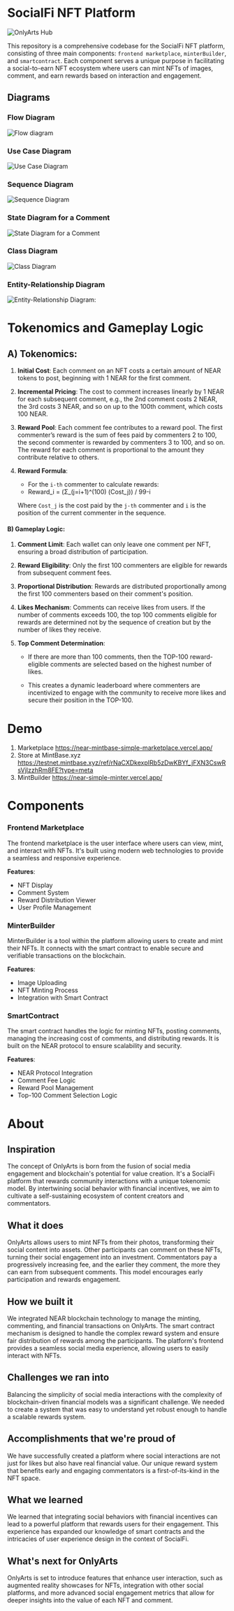 # SocialFi NFT Platform

![OnlyArts Hub](https://image-cache-service-z3w7d7dnea-ew.a.run.app/media?url=https://arweave.net/T7BUmTXw-jQV2h-NkaNeMsnCKMSgmuOUuJjudqiZNi8)

This repository is a comprehensive codebase for the SocialFi NFT platform, consisting of three main components: `frontend marketplace`, `minterBuilder`, and `smartcontract`. Each component serves a unique purpose in facilitating a social-to-earn NFT ecosystem where users can mint NFTs of images, comment, and earn rewards based on interaction and engagement.

## Diagrams

### Flow Diagram

![Flow diagram](https://planttext.com/api/plantuml/png/BKzB2i8m4Dtd5BDi5qBTDWf2LN2ZHTe3X6IAmIHJabJnzawZkvdtuxr3oYhcnJjH3j6E2IDu6tA2wtcGVs2cn80cxp5aAUm4LVTxOBU7RTFKa1yOeFfWgWL0UmawOk4rM-KAZRDH6U6ERnKDz4Ikm9roUd4hOuEnBsiMvI0MaHJe4a8Lg6Hsj72UiqzCnNd4Z96h8WotViCbMCyHasXFmG1D7CW2fREb87aVpUB0WdNi5m00)

### Use Case Diagram

![Use Case Diagram](https://planttext.com/api/plantuml/png/LP3B2eCm44NtynM3Ut-XL8Ikj8YlVT2f3JL9ISPAAVtt6bD1TtTo3vF3d1qBovCQOQGR8nkqShWpzj9Inz9e41qRYuqZYy9Xyv-JNadj7n80JmezZ8JLsp4f_03YvAWJZZ3AfMQyNkh8q_aIzcLX76Dgb2BDAr2a-pgJ3phKsQ5k9SrOc-U6k9LfwmDKKaVoHLZIB6mVaB8y60ejXaq-Q5Rm1MWmZaz1ESH5BeHi2_wla9QLIU0hE9Fk_Kb_)

### Sequence Diagram
![Sequence Diagram](https://planttext.com/api/plantuml/png/LP3B2i8m44Nt-OgX-qBTYeXG4GGVePeFYEaiWarIagd-lfFwQbUJEVVEdIIRH3hIu3hHSxN6zjeJg8GHT08reyN5SGTry1IreI8xBlNSqk1JnnPa2DseDtAkdtRNaNCLGa6vvWHOmj6oc1btpFZ4i8we2KVyTygG24nm3Zrzt8rallScOeOi9XBClXEgRtFCv6QVEPLtwCuCtLz_RthlFzWxycj_grPbESuqID7Y0-5wbkMYghwUDCdTsiIcs_0BJcA3liqV_G80)

### State Diagram for a Comment

![State Diagram for a Comment](https://planttext.com/api/plantuml/png/SoWkIImgAStDuOhMYbNGrRLJ2Cqho2ykIKtXWZ70eW4GffM2StvkRcfU2LI0Am2Xn2Sp6wmYA3KvDRCi5SpdWWY2f3tpGl8B30qCW2fSyqfIYu328Vu1ka0HBhWKI5rGQdbYKGhK912pMC4bixYaA3Ef56GXN1ga5kXcBeVKl1IG-m40)

### Class Diagram
![Class Diagram](https://planttext.com/api/plantuml/png/RP3B2i8m44Nt-OgXInyBjr944SI5YlZuWB4PD9Ya9HCf8lwxJTfg5cx2vCwTCpUPiqVd7qQBGYCpx5OdU0c0uT4xPQ-WP7enUAKryYre6yK-NvR6aFKpADg2nLjqfAxrXtPcSlq0kQ2enbUKxFjQgpibg3YGSchKcln2IaVCYVveZ1OD_KOFLAEJ-xBKBM2BLHvm8r0Xjeljk2gyF9jaC1X3Pj0-i-yBfaqswr5P5hqKZEDuncnJg9hq9E7o5Cd6pjNIEcE_SKvMXc__0000)

### Entity-Relationship Diagram
![Entity-Relationship Diagram:](https://planttext.com/api/plantuml/png/TP1B2i8m48RtESMiXLp0bIA8An7H0uHcgC4y93EbIEFTJTAM5iJb_yZ7FzaHgyYTim8z6tx3-NY3GG1im6ZO0d4qlirQIXXTfreyANgimoOubzzJzgmX5XynumvZyWTPpIOGPzjupjAQ9zAa5igTC4w8NbcBlDSw8j4FhSj5hnmkmGAvOg-YleHWAofMMH1ElKgjN9wIb6cOLujvVRLJdI5McAbTxHrwNRxn2m00)


# Tokenomics and Gameplay Logic

## A) Tokenomics:

1. **Initial Cost**: Each comment on an NFT costs a certain amount of NEAR tokens to post, beginning with 1 NEAR for the first comment.
   
2. **Incremental Pricing**: The cost to comment increases linearly by 1 NEAR for each subsequent comment, e.g., the 2nd comment costs 2 NEAR, the 3rd costs 3 NEAR, and so on up to the 100th comment, which costs 100 NEAR.

3. **Reward Pool**: Each comment fee contributes to a reward pool. The first commenter’s reward is the sum of fees paid by commenters 2 to 100, the second commenter is rewarded by commenters 3 to 100, and so on. The reward for each comment is proportional to the amount they contribute relative to others.

4. **Reward Formula**:
   
   - For the `i-th` commenter to calculate rewards: 
   - Reward_i = (Σ_(j=i+1)^(100) (Cost_j)) / 99-i
   
   Where `Cost_j` is the cost paid by the `j-th` commenter and `i` is the position of the current commenter in the sequence.

#### B) Gameplay Logic:

1. **Comment Limit**: Each wallet can only leave one comment per NFT, ensuring a broad distribution of participation.

2. **Reward Eligibility**: Only the first 100 commenters are eligible for rewards from subsequent comment fees.

3. **Proportional Distribution**: Rewards are distributed proportionally among the first 100 commenters based on their comment's position.

4. **Likes Mechanism**: Comments can receive likes from users. If the number of comments exceeds 100, the top 100 comments eligible for rewards are determined not by the sequence of creation but by the number of likes they receive.

5. **Top Comment Determination**:

   - If there are more than 100 comments, then the TOP-100 reward-eligible comments are selected based on the highest number of likes.
   
   - This creates a dynamic leaderboard where commenters are incentivized to engage with the community to receive more likes and secure their position in the TOP-100.

# Demo
1. Marketplace https://near-mintbase-simple-marketplace.vercel.app/
2. Store at MintBase.xyz https://testnet.mintbase.xyz/ref/rNaCXDkexpIRb5zDwKBYf_jFXN3CswRsVjIzzhRm8FE?type=meta
3. MintBuilder https://near-simple-minter.vercel.app/

# Components

### Frontend Marketplace

The frontend marketplace is the user interface where users can view, mint, and interact with NFTs. It's built using modern web technologies to provide a seamless and responsive experience.

**Features**:
- NFT Display
- Comment System
- Reward Distribution Viewer
- User Profile Management

### MinterBuilder

MinterBuilder is a tool within the platform allowing users to create and mint their NFTs. It connects with the smart contract to enable secure and verifiable transactions on the blockchain.

**Features**:
- Image Uploading
- NFT Minting Process
- Integration with Smart Contract

### SmartContract

The smart contract handles the logic for minting NFTs, posting comments, managing the increasing cost of comments, and distributing rewards. It is built on the NEAR protocol to ensure scalability and security.

**Features**:
- NEAR Protocol Integration
- Comment Fee Logic
- Reward Pool Management
- Top-100 Comment Selection Logic




# About

## Inspiration

The concept of OnlyArts is born from the fusion of social media engagement and blockchain's potential for value creation. It's a SocialFi platform that rewards community interactions with a unique tokenomic model. By intertwining social behavior with financial incentives, we aim to cultivate a self-sustaining ecosystem of content creators and commentators.

## What it does

OnlyArts allows users to mint NFTs from their photos, transforming their social content into assets. Other participants can comment on these NFTs, turning their social engagement into an investment. Commentators pay a progressively increasing fee, and the earlier they comment, the more they can earn from subsequent comments. This model encourages early participation and rewards engagement.

## How we built it

We integrated NEAR blockchain technology to manage the minting, commenting, and financial transactions on OnlyArts. The smart contract mechanism is designed to handle the complex reward system and ensure fair distribution of rewards among the participants. The platform's frontend provides a seamless social media experience, allowing users to easily interact with NFTs.

## Challenges we ran into

Balancing the simplicity of social media interactions with the complexity of blockchain-driven financial models was a significant challenge. We needed to create a system that was easy to understand yet robust enough to handle a scalable rewards system.

## Accomplishments that we're proud of

We have successfully created a platform where social interactions are not just for likes but also have real financial value. Our unique reward system that benefits early and engaging commentators is a first-of-its-kind in the NFT space.

## What we learned

We learned that integrating social behaviors with financial incentives can lead to a powerful platform that rewards users for their engagement. This experience has expanded our knowledge of smart contracts and the intricacies of user experience design in the context of SocialFi.

## What's next for OnlyArts

OnlyArts is set to introduce features that enhance user interaction, such as augmented reality showcases for NFTs, integration with other social platforms, and more advanced social engagement metrics that allow for deeper insights into the value of each NFT and comment.
